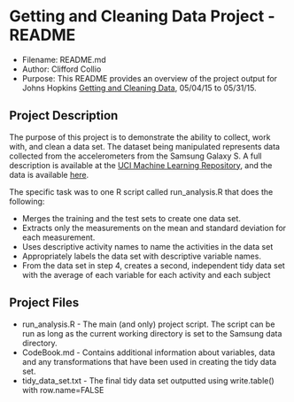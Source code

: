# Getting and Cleaning Data Project - README
- Filename: README.md
- Author: Clifford Collio
- Purpose: This README provides an overview of the project output for Johns Hopkins [Getting and Cleaning Data](https://class.coursera.org/getdata-014), 05/04/15 to 05/31/15.

## Project Description
The purpose of this project is to demonstrate the ability to collect, work with, and clean a data set. The dataset being manipulated represents data collected from the accelerometers from the Samsung Galaxy S. A full description is available at the [UCI Machine Learning Repository](http://archive.ics.uci.edu/ml/datasets/Human+Activity+Recognition+Using+Smartphones), and the data is available [here](https://d396qusza40orc.cloudfront.net/getdata%2Fprojectfiles%2FUCI%20HAR%20Dataset.zip). 

The specific task was to one R script called run_analysis.R that does the following:

- Merges the training and the test sets to create one data set.
- Extracts only the measurements on the mean and standard deviation for each measurement. 
- Uses descriptive activity names to name the activities in the data set
- Appropriately labels the data set with descriptive variable names. 
- From the data set in step 4, creates a second, independent tidy data set with the average of each variable for each activity and each subject

## Project Files
* run_analysis.R - The main (and only) project script. The script can be run as long as the current working directory is set to the Samsung data directory. 
* CodeBook.md - Contains additional information about variables, data and any transformations that have been used in creating the tidy data set.
* tidy_data_set.txt - The final tidy data set outputted using write.table() with row.name=FALSE

